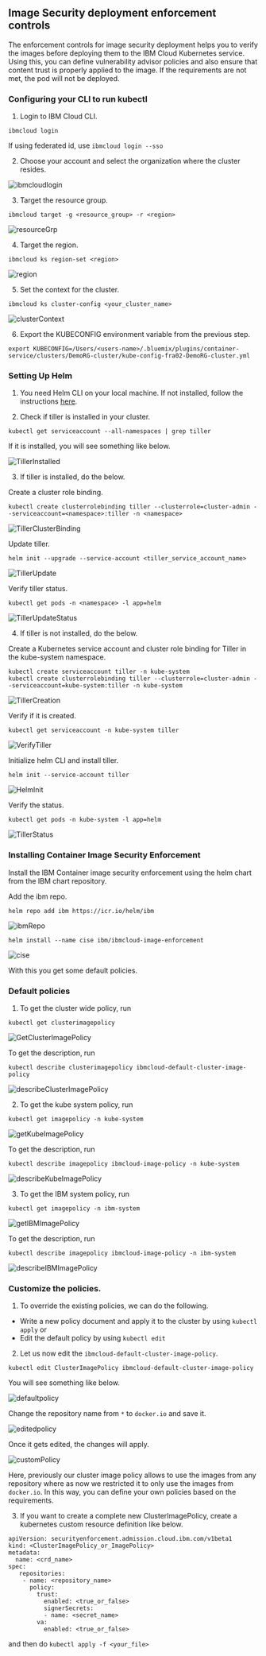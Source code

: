 ## Image Security deployment enforcement controls

The enforcement controls for image security deployment helps you to verify the images before deploying them to the IBM Cloud Kubernetes service.
Using this, you can define vulnerability advisor policies and also ensure that content trust is properly applied to the image. If the requirements are not met, the pod will not be deployed.

### Configuring your CLI to run kubectl

1. Login to IBM Cloud CLI.

`ibmcloud login`

If using federated id, use `ibmcloud login --sso`

2. Choose your account and select the organization where the cluster resides.

![ibmcloudlogin](ibmcloudlogin.png)

3. Target the resource group.

`ibmcloud target -g <resource_group> -r <region>`

![resourceGrp](resourceGrp.png)

4. Target the region.

`ibmcloud ks region-set <region>`

![region](region.png)

5. Set the context for the cluster.

`ibmcloud ks cluster-config <your_cluster_name>`

![clusterContext](clusterContext.png)

6. Export the KUBECONFIG environment variable from the previous step.

`export KUBECONFIG=/Users/<users-name>/.bluemix/plugins/container-service/clusters/DemoRG-cluster/kube-config-fra02-DemoRG-cluster.yml`

### Setting Up Helm

1. You need Helm CLI on your local machine. If not installed, follow the instructions [here](https://helm.sh/docs/using_helm/#installing-helm).

2. Check if tiller is installed in your cluster.

`kubectl get serviceaccount --all-namespaces | grep tiller`

If it is installed, you will see something like below.

![TillerInstalled](TillerInstalled.png)

3. If tiller is installed, do the below.

Create a cluster role binding.

`kubectl create clusterrolebinding tiller --clusterrole=cluster-admin --serviceaccount=<namespace>:tiller -n <namespace>`

![TillerClusterBinding](TillerClusterBinding.png)

Update tiller.

`helm init --upgrade --service-account <tiller_service_account_name>`

![TillerUpdate](TillerUpdate.png)

Verify tiller status.

`kubectl get pods -n <namespace> -l app=helm`

![TillerUpdateStatus](TillerUpdateStatus.png)

4. If tiller is not installed, do the below.

Create a Kubernetes service account and cluster role binding for Tiller in the kube-system namespace.

```
kubectl create serviceaccount tiller -n kube-system
kubectl create clusterrolebinding tiller --clusterrole=cluster-admin --serviceaccount=kube-system:tiller -n kube-system
```

![TillerCreation](TillerCreation.png)

Verify if it is created.

`kubectl get serviceaccount -n kube-system tiller`

![VerifyTiller](VerifyTiller.png)

Initialize helm CLI and install tiller.

`helm init --service-account tiller`

![HelmInit](HelmInit.png)

Verify the status.

`kubectl get pods -n kube-system -l app=helm`

![TillerStatus](TillerStatus.png)

### Installing Container Image Security Enforcement

Install the IBM Container image security enforcement using the helm chart from the IBM chart repository.

Add the ibm repo.
```
helm repo add ibm https://icr.io/helm/ibm
```

![ibmRepo](ibmRepo.png)

```
helm install --name cise ibm/ibmcloud-image-enforcement
```

![cise](cise.png)

With this you get some default policies.

### Default policies

1. To get the cluster wide policy, run

`kubectl get clusterimagepolicy`

![GetClusterImagePolicy](GetClusterImagePolicy.png)

To get the description, run

`kubectl describe clusterimagepolicy ibmcloud-default-cluster-image-policy`

![describeClusterImagePolicy](describeClusterImagePolicy.png)

2. To get the kube system policy, run

`kubectl get imagepolicy -n kube-system`

![getKubeImagePolicy](getKubeImagePolicy.png)

To get the description, run

`kubectl describe imagepolicy ibmcloud-image-policy -n kube-system`

![describeKubeImagePolicy](describeKubeImagePolicy.png)

3. To get the IBM system policy, run

`kubectl get imagepolicy -n ibm-system`

![getIBMImagePolicy](getIBMImagePolicy.png)

To get the description, run

`kubectl describe imagepolicy ibmcloud-image-policy -n ibm-system`

![describeIBMImagePolicy](describeIBMImagePolicy.png)

### Customize the policies.

1. To override the existing policies, we can do the following.

- Write a new policy document and apply it to the cluster by using `kubectl apply` or
- Edit the default policy by using `kubectl edit`

2. Let us now edit the `ibmcloud-default-cluster-image-policy`.

`kubectl edit ClusterImagePolicy ibmcloud-default-cluster-image-policy`

You will see something like below.

![defaultpolicy](defaultpolicy.png)

Change the repository name from `*` to `docker.io` and save it.

![editedpolicy](editedpolicy.png)

Once it gets edited, the changes will apply.

![customPolicy](customPolicy.png)

Here, previously our cluster image policy allows to use the images from any repository where as now we restricted it to only use the images from `docker.io`. In this way, you can define your own policies based on the requirements.

3. If you want to create a complete new ClusterImagePolicy, create a kubernetes custom resource definition like below.

```
apiVersion: securityenforcement.admission.cloud.ibm.com/v1beta1
kind: <ClusterImagePolicy_or_ImagePolicy>
metadata:
  name: <crd_name>
spec:
   repositories:
    - name: <repository_name>
      policy:
        trust:
          enabled: <true_or_false>
          signerSecrets:
          - name: <secret_name>
        va:
          enabled: <true_or_false>
```

and then do `kubectl apply -f <your_file>`
